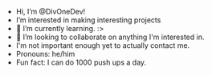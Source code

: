 -  Hi, I’m @DivOneDev!
-  I’m interested in making interesting projects
- 🌱 I’m currently learning. :>
- 💞 I’m looking to collaborate on anything I'm interested in.
-  I'm not important enough yet to actually contact me.
-  Pronouns: he/him
-  Fun fact: I can do 1000 push ups a day. 
